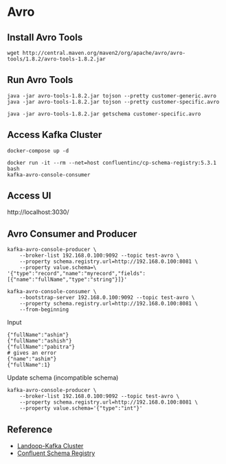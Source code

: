 # Avro

## Install Avro Tools
```shell script
wget http://central.maven.org/maven2/org/apache/avro/avro-tools/1.8.2/avro-tools-1.8.2.jar
```

## Run Avro Tools
```shell script
java -jar avro-tools-1.8.2.jar tojson --pretty customer-generic.avro
java -jar avro-tools-1.8.2.jar tojson --pretty customer-specific.avro

java -jar avro-tools-1.8.2.jar getschema customer-specific.avro
```

## Access Kafka Cluster
```shell script
docker-compose up -d

docker run -it --rm --net=host confluentinc/cp-schema-registry:5.3.1 bash
kafka-avro-console-consumer
```

## Access UI
http://localhost:3030/

## Avro Consumer and Producer
```shell script
kafka-avro-console-producer \
    --broker-list 192.168.0.100:9092 --topic test-avro \
    --property schema.registry.url=http://192.168.0.100:8081 \
    --property value.schema=\
'{"type":"record","name":"myrecord","fields":[{"name":"fullName","type":"string"}]}'

kafka-avro-console-consumer \
    --bootstrap-server 192.168.0.100:9092 --topic test-avro \
    --property schema.registry.url=http://192.168.0.100:8081 \
    --from-beginning
```

Input
```shell script
{"fullName":"ashim"}
{"fullName":"ashish"}
{"fullName":"pabitra"}
# gives an error
{"name":"ashim"}
{"fullName":1}
```

Update schema (incompatible schema)
```shell script
kafka-avro-console-producer \
    --broker-list 192.168.0.100:9092 --topic test-avro \
    --property schema.registry.url=http://192.168.0.100:8081 \
    --property value.schema='{"type":"int"}'
```



## Reference
- [Landoop-Kafka Cluster](https://hub.docker.com/r/landoop/fast-data-dev)
- [Confluent Schema Registry](https://hub.docker.com/r/confluentinc/cp-schema-registry)